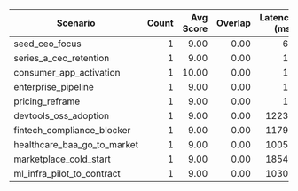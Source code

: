 | Scenario | Count | Avg Score | Overlap | Latency (ms) |
|---|---:|---:|---:|---:|
| seed_ceo_focus | 1 | 9.00 | 0.00 | 61 |
| series_a_ceo_retention | 1 | 9.00 | 0.00 | 14 |
| consumer_app_activation | 1 | 10.00 | 0.00 | 14 |
| enterprise_pipeline | 1 | 9.00 | 0.00 | 14 |
| pricing_reframe | 1 | 9.00 | 0.00 | 14 |
| devtools_oss_adoption | 1 | 9.00 | 0.00 | 12239 |
| fintech_compliance_blocker | 1 | 9.00 | 0.00 | 11796 |
| healthcare_baa_go_to_market | 1 | 9.00 | 0.00 | 10059 |
| marketplace_cold_start | 1 | 9.00 | 0.00 | 18546 |
| ml_infra_pilot_to_contract | 1 | 9.00 | 0.00 | 10305 |
